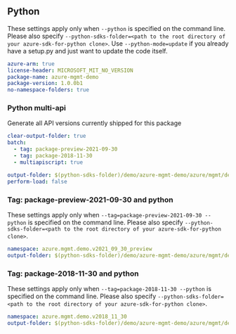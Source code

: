 ## Python

These settings apply only when `--python` is specified on the command line.
Please also specify `--python-sdks-folder=<path to the root directory of your azure-sdk-for-python clone>`.
Use `--python-mode=update` if you already have a setup.py and just want to update the code itself.

``` yaml $(python)
azure-arm: true
license-header: MICROSOFT_MIT_NO_VERSION
package-name: azure-mgmt-demo
package-version: 1.0.0b1
no-namespace-folders: true
```

### Python multi-api

Generate all API versions currently shipped for this package


```yaml $(multiapi) && $(python)
clear-output-folder: true
batch:
  - tag: package-preview-2021-09-30
  - tag: package-2018-11-30
  - multiapiscript: true
```

``` yaml $(multiapiscript)
output-folder: $(python-sdks-folder)/demo/azure-mgmt-demo/azure/mgmt/demo/
perform-load: false
```

### Tag: package-preview-2021-09-30 and python

These settings apply only when `--tag=package-preview-2021-09-30 --python` is specified on the command line.
Please also specify `--python-sdks-folder=<path to the root directory of your azure-sdk-for-python clone>`.

``` yaml $(tag) == 'package-preview-2021-09-30'
namespace: azure.mgmt.demo.v2021_09_30_preview
output-folder: $(python-sdks-folder)/demo/azure-mgmt-demo/azure/mgmt/demo/v2021_09_30_preview
```

### Tag: package-2018-11-30 and python

These settings apply only when `--tag=package-2018-11-30 --python` is specified on the command line.
Please also specify `--python-sdks-folder=<path to the root directory of your azure-sdk-for-python clone>`.

``` yaml $(tag) == 'package-2018-11-30'
namespace: azure.mgmt.demo.v2018_11_30
output-folder: $(python-sdks-folder)/demo/azure-mgmt-demo/azure/mgmt/demo/v2018_11_30
```
